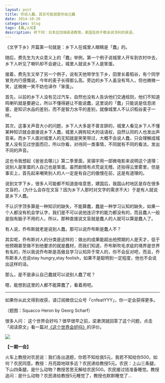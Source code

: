 ```yaml
---
layout: post
title: 你说人蠢，其实可能就是你自己蠢
date: 2014-10-26
categories: blog
tags: [蠢,认知]
description: 桥下彻：日本应加强英语教育。美国连孩子都会说流利的英语。
---
```



《文字下乡》开篇第一句就是：乡下人在城里人眼睛是「蠢」的。

随后，费先生为大众意义上的「蠢」举例，第一个例子说城里人开车到农村中去，乡下人听见了喇叭却不会避让，城里人就说乡下人是笨蛋。

接着，费先生又举了另一个例子，说有天他带学生下乡，田里长着稻谷，有个同学冒充内行感慨说，今年的麦子长得那么高。旁边的乡下人虽没有骂人，但也微微一笑，这微微一笑不妨也译作「笨蛋」。

首先，以前的乡下人没有见过汽车，自然也没有人告诉他们交通规则，他们不知道鸣喇叭就是要避让，所以不懂得避让不能说蠢，这里说的「蠢」只能说是信息闭塞，是知识水品的差别，而不是智力水平的差别，就像城里人不认识稻谷麦子一样。

其次，这事关声音大小的问题，乡下人大多是不善言辞的，城里人看见乡下人不懂某种知识就会直接说乡下人蠢，城里人拥有较大的话语权，自然认同的人也发出声音来。而乡下人面对城里人的无知就是笑笑带过，大概不会说人蠢，只会理解成城里人没有见过世面而已，所以你看，对待同一类事情，不同就有不同的看法，发出不同的声音。

这也令我想起《爸爸去哪儿》第二季里面，吴镇宇用一部微电影来说明这个道理：说别人是笨蛋的人自己也是笨蛋。虽然剧情有点荒诞无稽，还拍得云里雾里，但是事实上，首先起来嘲笑别人的人一定是有自己的傲慢在前，这是有道理的。

说到文字下乡，很多人可能都不知道是啥意思，建国后，我国山村地区是存在很多文盲的，（为什么会存在文盲？因为乡下人那时对文字的需求不大）于是有人就说是乡下人蠢。

不认识字顶多算是一种知识的缺失，不能算蠢，蠢是一种学习认知的缺失，如果一个人都没有机会学认字，我们是不可以说他连识字的能力都没有的，而且蠢人一般是指有脑子不用的人，所以，那种直接说文盲就是蠢人的人就可以算是蠢人了。

有人说，乔布斯就老是说别人蠢，那可以说乔布斯是蠢人不？

其实呢，乔布斯对人的分类是这样的：做出的成果能超出他预期的人是天才，低于他预期甚至做不到他要求的就是蠢材，而我们知道，乔布斯吹毛求疵的境界是世界有名的，所以我说乔布斯是高傲且学习认知异于常人的，你不会反对吧，而且，乔布斯本人也说stay hungry,stay foolish，如果不是聪明到一定程度，他也不会说出这样的话。

那么，是不是承认自己蠢就可以说别人蠢了呢？

嗯，能想到这里的人都不能算蠢了，看着用吧。

----

如果你从此文得到收获，请订阅微信公众号「cnfeatYYY」，你一定会获得更多。

（题图：Squacco Heron by Georg Scharf）

很多人问： 这个世界会好吗？很早很早之前，梁漱溟就回答了这个问题，点击「阅读原文」看一篇对[《这个世界会好吗》](http://book.douban.com/review/1325923/)的评价。

![](http://cnfeat.qiniudn.com/signitrue-2014-09-28.jpg)

**【一期一会】**

火车上教授对农民说：我们各出道题，你若不知给我5元，我若不知给你500，如何？农民同意。教授：月亮距地球多远？农民递给教授5元。农民：上山三条腿，下山四条腿，是什么动物？教授苦思无解给农民500。农民接过钱准备睡觉。教授追问：是什么动物？农民递给教授5元睡觉了，教授也默默睡觉了…







